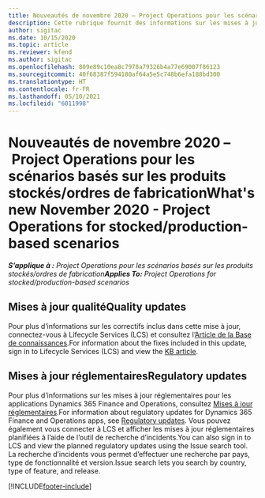```yaml
---
title: Nouveautés de novembre 2020 – Project Operations pour les scénarios basés sur les produits stockés/ordres de fabrication
description: Cette rubrique fournit des informations sur les mises à jour qualité disponibles dans la version de novembre 2020 Project Operations pour les scénarios basés sur les produits stockés/ordres de fabrication.
author: sigitac
ms.date: 10/15/2020
ms.topic: article
ms.reviewer: kfend
ms.author: sigitac
ms.openlocfilehash: 809e89c10ea8c7978a79326b4a77e69007f86123
ms.sourcegitcommit: 40f68387f594180af64a5e5c748b6efa188bd300
ms.translationtype: HT
ms.contentlocale: fr-FR
ms.lasthandoff: 05/10/2021
ms.locfileid: "6011998"
---
```

# <a name="whats-new-november-2020---project-operations-for-stockedproduction-based-scenarios"></a><span data-ttu-id="22813-103">Nouveautés de novembre 2020 – Project Operations pour les scénarios basés sur les produits stockés/ordres de fabrication</span><span class="sxs-lookup"><span data-stu-id="22813-103">What's new November 2020 - Project Operations for stocked/production-based scenarios</span></span>

<span data-ttu-id="22813-104">_**S’applique à :** Project Operations pour les scénarios basés sur les produits stockés/ordres de fabrication_</span><span class="sxs-lookup"><span data-stu-id="22813-104">_**Applies To:** Project Operations for stocked/production-based scenarios_</span></span>

## <a name="quality-updates"></a><span data-ttu-id="22813-105">Mises à jour qualité</span><span class="sxs-lookup"><span data-stu-id="22813-105">Quality updates</span></span>

<span data-ttu-id="22813-106">Pour plus d’informations sur les correctifs inclus dans cette mise à jour, connectez-vous à Lifecycle Services (LCS) et consultez l’[Article de la Base de connaissances](https://fix.lcs.dynamics.com/Issue/Details?bugId=488609&amp;dbType=3&amp;qc=8251e8e1d5e2386de850599926c1adc3fec8e2ba25308036d22cdfe0a1c28fc7).</span><span class="sxs-lookup"><span data-stu-id="22813-106">For information about the fixes included in this update, sign in to Lifecycle Services (LCS) and view the [KB article](https://fix.lcs.dynamics.com/Issue/Details?bugId=488609&amp;dbType=3&amp;qc=8251e8e1d5e2386de850599926c1adc3fec8e2ba25308036d22cdfe0a1c28fc7).</span></span>

## <a name="regulatory-updates"></a><span data-ttu-id="22813-107">Mises à jour réglementaires</span><span class="sxs-lookup"><span data-stu-id="22813-107">Regulatory updates</span></span>

<span data-ttu-id="22813-108">Pour plus d’informations sur les mises à jour réglementaires pour les applications Dynamics 365 Finance and Operations, consultez [Mises à jour réglementaires](/dynamics365/finance/localizations/regulatory-updates).</span><span class="sxs-lookup"><span data-stu-id="22813-108">For information about regulatory updates for Dynamics 365 Finance and Operations apps, see [Regulatory updates](/dynamics365/finance/localizations/regulatory-updates).</span></span> <span data-ttu-id="22813-109">Vous pouvez également vous connecter à LCS et afficher les mises à jour réglementaires planifiées à l’aide de l’outil de recherche d’incidents.</span><span class="sxs-lookup"><span data-stu-id="22813-109">You can also sign in to LCS and view the planned regulatory updates using the Issue search tool.</span></span> <span data-ttu-id="22813-110">La recherche d’incidents vous permet d’effectuer une recherche par pays, type de fonctionnalité et version.</span><span class="sxs-lookup"><span data-stu-id="22813-110">Issue search lets you search by country, type of feature, and release.</span></span>


[!INCLUDE[footer-include](../../includes/footer-banner.md)]